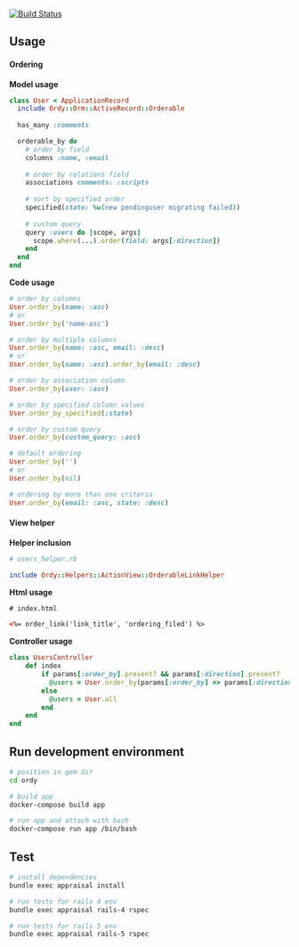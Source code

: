 [![Build Status](https://travis-ci.org/ninech/ordy.svg)](https://travis-ci.org/ninech/ordy)

## Usage

#### Ordering

__Model usage__

```rb
class User < ApplicationRecord
  include Ordy::Orm::ActiveRecord::Orderable
  
  has_many :comments

  orderable_by do
    # order by field
    columns :name, :email
    
    # order by relations field
    associations comments: :scripts
    
    # sort by specified order
    specified(state: %w(new pendinguser migrating failed))
    
    # custom query
    query :users do |scope, args|
      scope.where(...).order(field: args[:direction])
    end
  end
end
```

__Code usage__

```rb
# order by columns
User.order_by(name: :asc)
# or
User.order_by('name-asc')

# order by multiple columns
User.order_by(name: :asc, email: :desc) 
# or
User.order_by(name: :asc).order_by(email: :desc)

# order by association column
User.order_by(user: :asc)

# order by specified column values
User.order_by_specified(:state)

# order by custom query
User.order_by(custom_query: :asc)

# default ordering
User.order_by('') 
# or
User.order_by(nil)

# ordering by more than one criteria
User.order_by(email: :asc, state: :desc)
```

#### View helper

__Helper inclusion__

```rb
# users_helper.rb 

include Ordy::Helpers::ActionView::OrderableLinkHelper
```

__Html usage__

```html
# index.html

<%= order_link('link_title', 'ordering_filed') %>
```

__Controller usage__

```rb
class UsersController
    def index
        if params[:order_by].present? && params[:direction].present?
          @users = User.order_by(params[:order_by] => params[:direction])
        else
          @users = User.all
        end
    end
end
```

## Run development environment

```bash
# position in gem dir
cd ordy

# build app
docker-compose build app

# run app and attach with bash 
docker-compose run app /bin/bash
```

## Test

```bash
# install dependencies
bundle exec appraisal install

# run tests for rails 4 env 
bundle exec appraisal rails-4 rspec

# run tests for rails 5 env
bundle exec appraisal rails-5 rspec
```